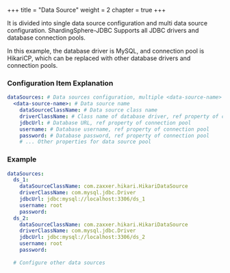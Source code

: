+++
title = "Data Source"
weight = 2
chapter = true
+++

It is divided into single data source configuration and multi data source configuration.
ShardingSphere-JDBC Supports all JDBC drivers and database connection pools.

In this example, the database driver is MySQL, and connection pool is HikariCP, which can be replaced with other database drivers and connection pools.

### Configuration Item Explanation

```yaml
dataSources: # Data sources configuration, multiple <data-source-name> available
  <data-source-name>: # Data source name
    dataSourceClassName: # Data source class name
    driverClassName: # Class name of database driver, ref property of connection pool
    jdbcUrl: # Database URL, ref property of connection pool
    username: # Database username, ref property of connection pool
    password: # Database password, ref property of connection pool
    # ... Other properties for data source pool
```

### Example

```yaml
dataSources:
  ds_1:
    dataSourceClassName: com.zaxxer.hikari.HikariDataSource
    driverClassName: com.mysql.jdbc.Driver
    jdbcUrl: jdbc:mysql://localhost:3306/ds_1
    username: root
    password:
  ds_2:
    dataSourceClassName: com.zaxxer.hikari.HikariDataSource
    driverClassName: com.mysql.jdbc.Driver
    jdbcUrl: jdbc:mysql://localhost:3306/ds_2
    username: root
    password:
  
  # Configure other data sources
```
